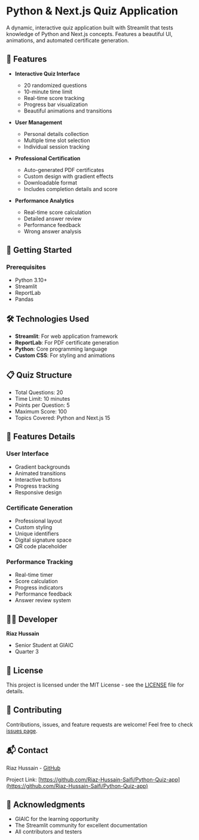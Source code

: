 # Python & Next.js Quiz Application

A dynamic, interactive quiz application built with Streamlit that tests knowledge of Python and Next.js concepts. Features a beautiful UI, animations, and automated certificate generation.

## 🌟 Features

- **Interactive Quiz Interface**
  - 20 randomized questions
  - 10-minute time limit
  - Real-time score tracking
  - Progress bar visualization
  - Beautiful animations and transitions

- **User Management**
  - Personal details collection
  - Multiple time slot selection
  - Individual session tracking

- **Professional Certification**
  - Auto-generated PDF certificates
  - Custom design with gradient effects
  - Downloadable format
  - Includes completion details and score

- **Performance Analytics**
  - Real-time score calculation
  - Detailed answer review
  - Performance feedback
  - Wrong answer analysis

## 🚀 Getting Started

### Prerequisites

- Python 3.10+
- Streamlit
- ReportLab
- Pandas

## 🛠️ Technologies Used

- **Streamlit**: For web application framework
- **ReportLab**: For PDF certificate generation
- **Python**: Core programming language
- **Custom CSS**: For styling and animations

## 📋 Quiz Structure

- Total Questions: 20
- Time Limit: 10 minutes
- Points per Question: 5
- Maximum Score: 100
- Topics Covered: Python and Next.js 15

## 🎨 Features Details

### User Interface
- Gradient backgrounds
- Animated transitions
- Interactive buttons
- Progress tracking
- Responsive design

### Certificate Generation
- Professional layout
- Custom styling
- Unique identifiers
- Digital signature space
- QR code placeholder

### Performance Tracking
- Real-time timer
- Score calculation
- Progress indicators
- Performance feedback
- Answer review system

## 👨‍💻 Developer

**Riaz Hussain**
- Senior Student at GIAIC
- Quarter 3

## 📄 License

This project is licensed under the MIT License - see the [LICENSE](LICENSE) file for details.

## 🤝 Contributing

Contributions, issues, and feature requests are welcome! Feel free to check [issues page](https://github.com/Riaz-Hussain-Saifi/Python-Quiz-app/issues).

## 📬 Contact

Riaz Hussain - [GitHub](https://github.com/Riaz-Hussain-Saifi)

Project Link: [https://github.com/Riaz-Hussain-Saifi/Python-Quiz-app](https://github.com/Riaz-Hussain-Saifi/Python-Quiz-app)

## 🙏 Acknowledgments

- GIAIC for the learning opportunity
- The Streamlit community for excellent documentation
- All contributors and testers
